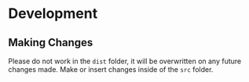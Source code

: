 # Development

## Making Changes

Please do not work in the ```dist``` folder, it will be overwritten on any future changes made. Make or insert changes inside of the ```src``` folder.
